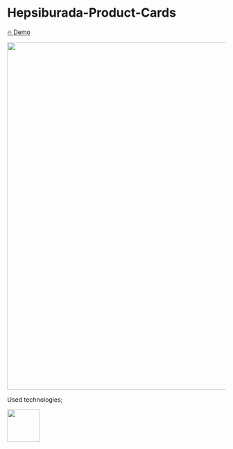 # Hepsiburada-Product-Cards

<a href="https://hepsiburada-product-cards.vercel.app/" target="_blank">🔥 Demo</a>


<img src="https://user-images.githubusercontent.com/57057605/139476178-f0e4bfa8-25d2-4cf5-950e-552d82d7fb99.gif" width="800" />


Used technologies;

<p float="left">
  <img src="https://upload.wikimedia.org/wikipedia/commons/thumb/9/96/Sass_Logo_Color.svg/1280px-Sass_Logo_Color.svg.png" width="75" />
</p>
